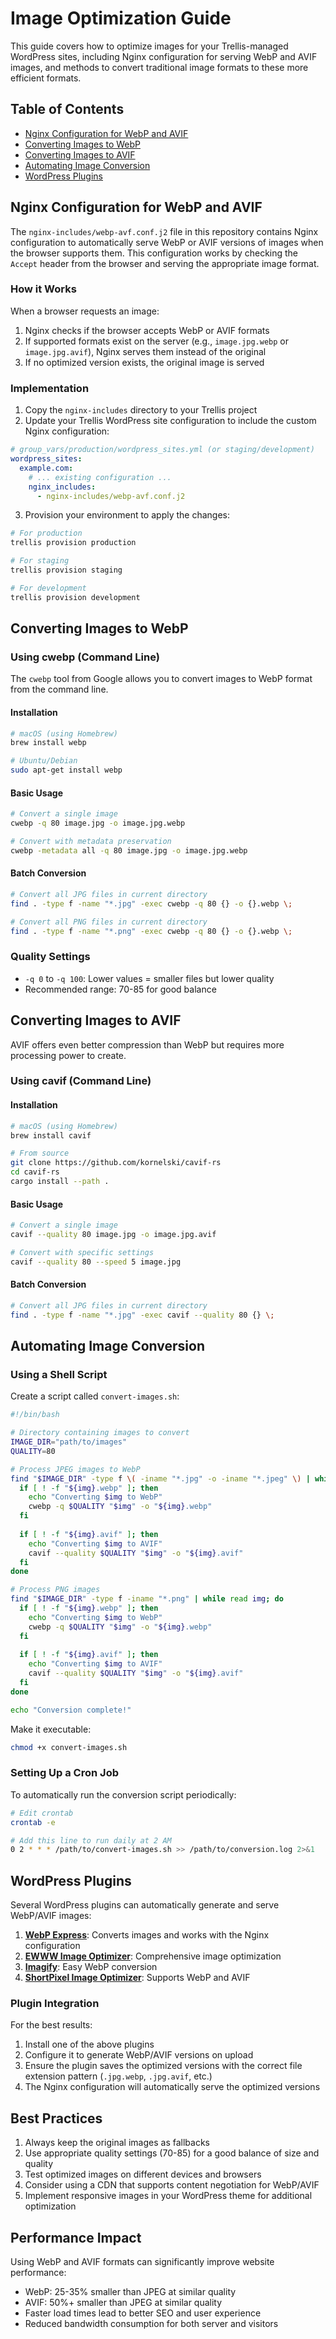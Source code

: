 # Image Optimization Guide

This guide covers how to optimize images for your Trellis-managed WordPress sites, including Nginx configuration for serving WebP and AVIF images, and methods to convert traditional image formats to these more efficient formats.

## Table of Contents
- [Nginx Configuration for WebP and AVIF](#nginx-configuration-for-webp-and-avif)
- [Converting Images to WebP](#converting-images-to-webp)
- [Converting Images to AVIF](#converting-images-to-avif)
- [Automating Image Conversion](#automating-image-conversion)
- [WordPress Plugins](#wordpress-plugins)

## Nginx Configuration for WebP and AVIF

The `nginx-includes/webp-avf.conf.j2` file in this repository contains Nginx configuration to automatically serve WebP or AVIF versions of images when the browser supports them. This configuration works by checking the `Accept` header from the browser and serving the appropriate image format.

### How it Works

When a browser requests an image:

1. Nginx checks if the browser accepts WebP or AVIF formats
2. If supported formats exist on the server (e.g., `image.jpg.webp` or `image.jpg.avif`), Nginx serves them instead of the original
3. If no optimized version exists, the original image is served

### Implementation

1. Copy the `nginx-includes` directory to your Trellis project
2. Update your Trellis WordPress site configuration to include the custom Nginx configuration:

```yaml
# group_vars/production/wordpress_sites.yml (or staging/development)
wordpress_sites:
  example.com:
    # ... existing configuration ...
    nginx_includes:
      - nginx-includes/webp-avf.conf.j2
```

3. Provision your environment to apply the changes:

```bash
# For production
trellis provision production

# For staging
trellis provision staging

# For development
trellis provision development
```

## Converting Images to WebP

### Using cwebp (Command Line)

The `cwebp` tool from Google allows you to convert images to WebP format from the command line.

#### Installation

```bash
# macOS (using Homebrew)
brew install webp

# Ubuntu/Debian
sudo apt-get install webp
```

#### Basic Usage

```bash
# Convert a single image
cwebp -q 80 image.jpg -o image.jpg.webp

# Convert with metadata preservation
cwebp -metadata all -q 80 image.jpg -o image.jpg.webp
```

#### Batch Conversion

```bash
# Convert all JPG files in current directory
find . -type f -name "*.jpg" -exec cwebp -q 80 {} -o {}.webp \;

# Convert all PNG files in current directory
find . -type f -name "*.png" -exec cwebp -q 80 {} -o {}.webp \;
```

### Quality Settings

- `-q 0` to `-q 100`: Lower values = smaller files but lower quality
- Recommended range: 70-85 for good balance

## Converting Images to AVIF

AVIF offers even better compression than WebP but requires more processing power to create.

### Using cavif (Command Line)

#### Installation

```bash
# macOS (using Homebrew)
brew install cavif

# From source
git clone https://github.com/kornelski/cavif-rs
cd cavif-rs
cargo install --path .
```

#### Basic Usage

```bash
# Convert a single image
cavif --quality 80 image.jpg -o image.jpg.avif

# Convert with specific settings
cavif --quality 80 --speed 5 image.jpg
```

#### Batch Conversion

```bash
# Convert all JPG files in current directory
find . -type f -name "*.jpg" -exec cavif --quality 80 {} \;
```

## Automating Image Conversion

### Using a Shell Script

Create a script called `convert-images.sh`:

```bash
#!/bin/bash

# Directory containing images to convert
IMAGE_DIR="path/to/images"
QUALITY=80

# Process JPEG images to WebP
find "$IMAGE_DIR" -type f \( -iname "*.jpg" -o -iname "*.jpeg" \) | while read img; do
  if [ ! -f "${img}.webp" ]; then
    echo "Converting $img to WebP"
    cwebp -q $QUALITY "$img" -o "${img}.webp"
  fi
  
  if [ ! -f "${img}.avif" ]; then
    echo "Converting $img to AVIF"
    cavif --quality $QUALITY "$img" -o "${img}.avif"
  fi
done

# Process PNG images
find "$IMAGE_DIR" -type f -iname "*.png" | while read img; do
  if [ ! -f "${img}.webp" ]; then
    echo "Converting $img to WebP"
    cwebp -q $QUALITY "$img" -o "${img}.webp"
  fi
  
  if [ ! -f "${img}.avif" ]; then
    echo "Converting $img to AVIF"
    cavif --quality $QUALITY "$img" -o "${img}.avif"
  fi
done

echo "Conversion complete!"
```

Make it executable:

```bash
chmod +x convert-images.sh
```

### Setting Up a Cron Job

To automatically run the conversion script periodically:

```bash
# Edit crontab
crontab -e

# Add this line to run daily at 2 AM
0 2 * * * /path/to/convert-images.sh >> /path/to/conversion.log 2>&1
```

## WordPress Plugins

Several WordPress plugins can automatically generate and serve WebP/AVIF images:

1. **[WebP Express](https://wordpress.org/plugins/webp-express/)**: Converts images and works with the Nginx configuration
2. **[EWWW Image Optimizer](https://wordpress.org/plugins/ewww-image-optimizer/)**: Comprehensive image optimization
3. **[Imagify](https://wordpress.org/plugins/imagify/)**: Easy WebP conversion
4. **[ShortPixel Image Optimizer](https://wordpress.org/plugins/shortpixel-image-optimiser/)**: Supports WebP and AVIF

### Plugin Integration

For the best results:

1. Install one of the above plugins
2. Configure it to generate WebP/AVIF versions on upload
3. Ensure the plugin saves the optimized versions with the correct file extension pattern (`.jpg.webp`, `.jpg.avif`, etc.)
4. The Nginx configuration will automatically serve the optimized versions

## Best Practices

1. Always keep the original images as fallbacks
2. Use appropriate quality settings (70-85) for a good balance of size and quality
3. Test optimized images on different devices and browsers
4. Consider using a CDN that supports content negotiation for WebP/AVIF
5. Implement responsive images in your WordPress theme for additional optimization

## Performance Impact

Using WebP and AVIF formats can significantly improve website performance:

- WebP: 25-35% smaller than JPEG at similar quality
- AVIF: 50%+ smaller than JPEG at similar quality
- Faster load times lead to better SEO and user experience
- Reduced bandwidth consumption for both server and visitors